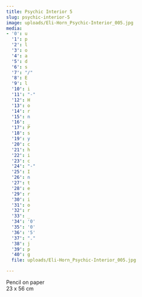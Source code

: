 ```yaml
---
title: Psychic Interior 5
slug: psychic-interior-5
image: uploads/Eli-Horn_Psychic-Interior_005.jpg
media:
- '0': u
  '1': p
  '2': l
  '3': o
  '4': a
  '5': d
  '6': s
  '7': "/"
  '8': E
  '9': l
  '10': i
  '11': "-"
  '12': H
  '13': o
  '14': r
  '15': n
  '16': _
  '17': P
  '18': s
  '19': y
  '20': c
  '21': h
  '22': i
  '23': c
  '24': "-"
  '25': I
  '26': n
  '27': t
  '28': e
  '29': r
  '30': i
  '31': o
  '32': r
  '33': _
  '34': '0'
  '35': '0'
  '36': '5'
  '37': "."
  '38': j
  '39': p
  '40': g
  file: uploads/Eli-Horn_Psychic-Interior_005.jpg

---
```

Pencil on paper  
23 x 56 cm
